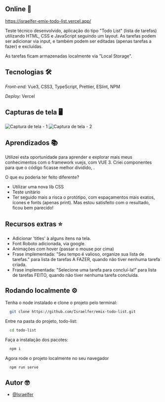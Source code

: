 ## Online 👀

https://israelfer-emix-todo-list.vercel.app/

Teste técnico desenvolvido, aplicação do tipo "Todo List" (lista de tarefas) utilizando HTML, CSS e JavaScript seguindo um layout. As tarefas podem ser adicionar via input, e também podem ser editadas (apenas tarefas a fazer) e excluídas.

As tarefas ficam armazenadas localmente via "Local Storage".

## Tecnologias 🛠️
*Front-end:* Vue3, CSS3, TypeScript, Prettier, ESlint, NPM

*Deploy:* Vercel

## Capturas de tela 🖥️
![Captura de tela - 1](../main/todo-list/src/assets/print-1.png?raw=true "screenshot")
![Captura de tela - 2](../main/todo-list/src/assets/print-2.png?raw=true "screenshot")

## Aprendizados 📚
Utilizei esta oportunidade para aprender e explorar mais meus conhecimentos com o framework vuejs, com VUE 3. Criei componentes para que o código ficasse melhor dividido, .

O que eu poderia ter feito diferente?
* Utilizar uma nova lib CSS
* Teste unitário
* Ter seguido mais a risca o protótipo, com espaçamentos mais exatos, ícones e fonts (apenas print). Mas estou satisfeito com o resultado, ficou bem parecido!


## Recursos extras ⭐
* Adicionar 'titles' à alguns itens na tela.
* Font Roboto adicionada, via google.
* Animações com hover (passar o mouse por cima)
* Frase implementada: "Seu tempo é valioso, organize sua lista de tarefas." para lista de tarefas A FAZER, quando não tiver nenhuma tarefa criada.
* Frase implementada: "Selecione uma tarefa para concluí-la!" para lista de tarefas FEITO, quando não tiver nenhuma tarefa concluída.

## Rodando localmente ⚙️
Tenha o node instalado e clone o projeto pelo terminal:

```bash
  git clone https://github.com/Israelfer/emix-todo-list.git
```

Entre na pasta do projeto, todo-list:
```bash
  cd todo-list
```

Faça a instalação dos pacotes:
```bash
  npm i
```

Agora rode o projeto localmente no seu navegador
```bash
  npm run serve
```

## Autor 🤓
- [@Israelfer](https://www.github.com/Israelfer)